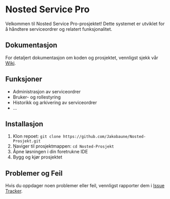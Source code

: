# Nosted Service Pro

Velkommen til Nosted Service Pro-prosjektet! Dette systemet er utviklet for å håndtere serviceordrer og relatert funksjonalitet.

## Dokumentasjon

For detaljert dokumentasjon om koden og prosjektet, vennligst sjekk vår [Wiki](https://github.com/Jakobaune/Nosted-Prosjekt/wiki).

## Funksjoner

- Administrasjon av serviceordrer
- Bruker- og rollestyring
- Historikk og arkivering av serviceordrer
- ...

## Installasjon

1. Klon repoet: `git clone https://github.com/Jakobaune/Nosted-Prosjekt.git`
2. Naviger til prosjektmappen: `cd Nosted-Prosjekt`
3. Åpne løsningen i din foretrukne IDE
4. Bygg og kjør prosjektet

## Problemer og Feil

Hvis du oppdager noen problemer eller feil, vennligst rapporter dem i [Issue Tracker](https://github.com/Jakobaune/Nosted-Prosjekt/issues).
